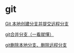 # git

[Git 本地创建分支并提交远程分支](https://www.cnblogs.com/lianxisheng/p/10632873.html)

[git合并分支（一看就懂）](https://www.jianshu.com/p/26d050497abb)

[git删除本地分支、删除远程分支](https://blog.csdn.net/It_BeeCoder/article/details/90229929)
